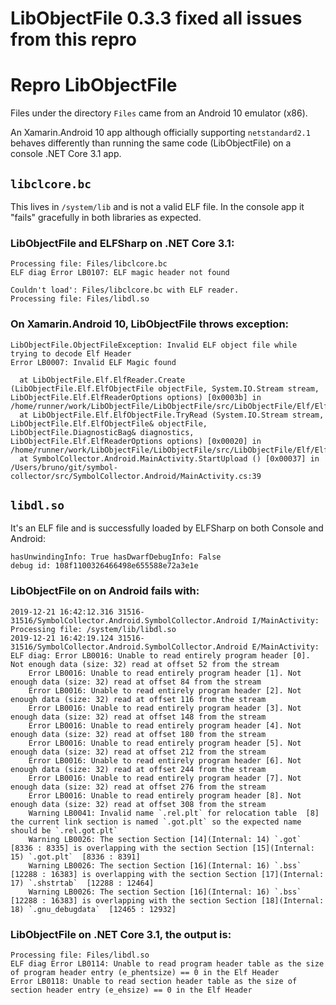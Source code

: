 # LibObjectFile 0.3.3 fixed all issues from this repro

# Repro LibObjectFile

Files under the directory `Files` came from an Android 10 emulator (x86).

An Xamarin.Android 10 app although officially supporting `netstandard2.1`
behaves differently than running the same code (LibObjectFile) on a console .NET Core 3.1 app.

## `libclcore.bc`

This lives in `/system/lib` and is not a valid ELF file. In the console app it "fails" gracefully in both libraries as expected.

### LibObjectFile and ELFSharp on .NET Core 3.1:

```
Processing file: Files/libclcore.bc
ELF diag Error LB0107: ELF magic header not found

Couldn't load': Files/libclcore.bc with ELF reader.
Processing file: Files/libdl.so
```

### On Xamarin.Android 10, LibObjectFile throws exception:

```
LibObjectFile.ObjectFileException: Invalid ELF object file while trying to decode Elf Header
Error LB0007: Invalid ELF Magic found

  at LibObjectFile.Elf.ElfReader.Create (LibObjectFile.Elf.ElfObjectFile objectFile, System.IO.Stream stream, LibObjectFile.Elf.ElfReaderOptions options) [0x0003b] in /home/runner/work/LibObjectFile/LibObjectFile/src/LibObjectFile/Elf/ElfReader.cs:47
  at LibObjectFile.Elf.ElfObjectFile.TryRead (System.IO.Stream stream, LibObjectFile.Elf.ElfObjectFile& objectFile, LibObjectFile.DiagnosticBag& diagnostics, LibObjectFile.Elf.ElfReaderOptions options) [0x00020] in /home/runner/work/LibObjectFile/LibObjectFile/src/LibObjectFile/Elf/ElfObjectFile.cs:621
  at SymbolCollector.Android.MainActivity.StartUpload () [0x00037] in /Users/bruno/git/symbol-collector/src/SymbolCollector.Android/MainActivity.cs:39
```

## `libdl.so`

It's an ELF file and is successfully loaded by ELFSharp on both Console and Android:

```
hasUnwindingInfo: True hasDwarfDebugInfo: False
debug id: 108f1100326466498e655588e72a3e1e
```

### LibObjectFile on on Android fails with:

```
2019-12-21 16:42:12.316 31516-31516/SymbolCollector.Android.SymbolCollector.Android I/MainActivity: Processing file: /system/lib/libdl.so
2019-12-21 16:42:19.124 31516-31516/SymbolCollector.Android.SymbolCollector.Android E/MainActivity: ELF diag: Error LB0016: Unable to read entirely program header [0]. Not enough data (size: 32) read at offset 52 from the stream
    Error LB0016: Unable to read entirely program header [1]. Not enough data (size: 32) read at offset 84 from the stream
    Error LB0016: Unable to read entirely program header [2]. Not enough data (size: 32) read at offset 116 from the stream
    Error LB0016: Unable to read entirely program header [3]. Not enough data (size: 32) read at offset 148 from the stream
    Error LB0016: Unable to read entirely program header [4]. Not enough data (size: 32) read at offset 180 from the stream
    Error LB0016: Unable to read entirely program header [5]. Not enough data (size: 32) read at offset 212 from the stream
    Error LB0016: Unable to read entirely program header [6]. Not enough data (size: 32) read at offset 244 from the stream
    Error LB0016: Unable to read entirely program header [7]. Not enough data (size: 32) read at offset 276 from the stream
    Error LB0016: Unable to read entirely program header [8]. Not enough data (size: 32) read at offset 308 from the stream
    Warning LB0041: Invalid name `.rel.plt` for relocation table  [8] the current link section is named `.got.plt` so the expected name should be `.rel.got.plt`
    Warning LB0026: The section Section [14](Internal: 14) `.got`  [8336 : 8335] is overlapping with the section Section [15](Internal: 15) `.got.plt`  [8336 : 8391]
    Warning LB0026: The section Section [16](Internal: 16) `.bss`  [12288 : 16383] is overlapping with the section Section [17](Internal: 17) `.shstrtab`  [12288 : 12464]
    Warning LB0026: The section Section [16](Internal: 16) `.bss`  [12288 : 16383] is overlapping with the section Section [18](Internal: 18) `.gnu_debugdata`  [12465 : 12932]

```

### LibObjectFile on .NET Core 3.1, the output is:

```
Processing file: Files/libdl.so
ELF diag Error LB0114: Unable to read program header table as the size of program header entry (e_phentsize) == 0 in the Elf Header
Error LB0118: Unable to read section header table as the size of section header entry (e_ehsize) == 0 in the Elf Header
```